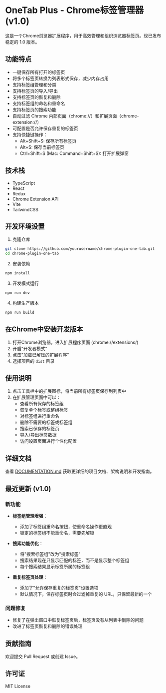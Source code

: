 # OneTab Plus - Chrome标签管理器 (v1.0)

这是一个Chrome浏览器扩展程序，用于高效管理和组织浏览器标签页。现已发布稳定的 1.0 版本。

## 功能特点

- 一键保存所有打开的标签页
- 将多个标签页转换为列表形式保存，减少内存占用
- 支持标签组管理和分类
- 支持标签页的导入/导出
- 支持标签页的恢复和删除
- 支持标签组的命名和重命名
- 支持标签页的搜索功能
- 自动过滤 Chrome 内部页面（chrome://）和扩展页面（chrome-extension://）
- 可配置是否允许保存重复的标签页
- 支持快捷键操作：
  - Alt+Shift+S: 保存所有标签页
  - Alt+S: 保存当前标签页
  - Ctrl+Shift+S (Mac: Command+Shift+S): 打开扩展弹窗

## 技术栈

- TypeScript
- React
- Redux
- Chrome Extension API
- Vite
- TailwindCSS

## 开发环境设置

1. 克隆仓库
```bash
git clone https://github.com/yourusername/chrome-plugin-one-tab.git
cd chrome-plugin-one-tab
```

2. 安装依赖
```bash
npm install
```

3. 开发模式运行
```bash
npm run dev
```

4. 构建生产版本
```bash
npm run build
```

## 在Chrome中安装开发版本

1. 打开Chrome浏览器，进入扩展程序页面 (chrome://extensions/)
2. 开启"开发者模式"
3. 点击"加载已解压的扩展程序"
4. 选择项目的 `dist` 目录

## 使用说明

1. 点击工具栏中的扩展图标，将当前所有标签页保存到列表中
2. 在扩展管理页面中可以：
   - 查看所有保存的标签组
   - 恢复单个标签或整组标签
   - 对标签组进行重命名
   - 删除不需要的标签或标签组
   - 搜索已保存的标签页
   - 导入/导出标签数据
   - 访问设置页面进行个性化配置

## 详细文档

查看 [DOCUMENTATION.md](./DOCUMENTATION.md) 获取更详细的项目文档、架构说明和开发指南。

## 最近更新 (v1.0)

### 新功能

- **标签组管理增强**：
  - 添加了标签组重命名按钮，使重命名操作更直观
  - 锁定的标签组不能重命名，需要先解锁

- **搜索功能优化**：
  - 将"搜索标签组"改为"搜索标签"
  - 搜索结果现在只显示匹配的标签，而不是显示整个标签组
  - 每个搜索结果显示标签所属的标签组

- **重复标签页处理**：
  - 添加了"允许保存重复的标签页"设置选项
  - 默认情况下，保存标签页时会过滤掉重复的 URL，只保留最新的一个

### 问题修复

- 修复了在弹出窗口中恢复标签页后，标签页没有从列表中删除的问题
- 改进了标签页恢复和删除的错误处理

## 贡献指南

欢迎提交 Pull Request 或创建 Issue。

## 许可证

MIT License
